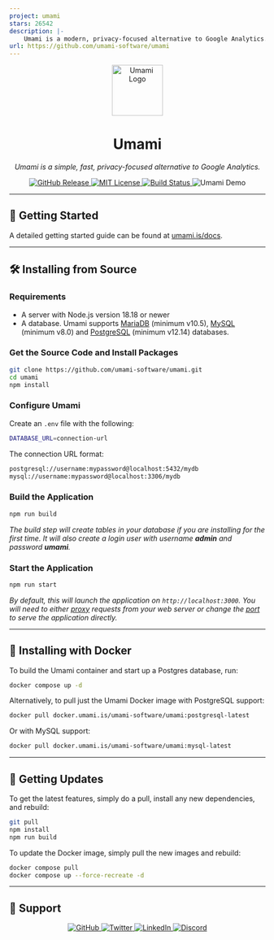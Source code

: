 ```yaml
---
project: umami
stars: 26542
description: |-
    Umami is a modern, privacy-focused alternative to Google Analytics.
url: https://github.com/umami-software/umami
---
```


<p align="center">
  <img src="https://content.umami.is/website/images/umami-logo.png" alt="Umami Logo" width="100">
</p>

<h1 align="center">Umami</h1>

<p align="center">
  <i>Umami is a simple, fast, privacy-focused alternative to Google Analytics.</i>
</p>

<p align="center">
  <a href="https://github.com/umami-software/umami/releases">
    <img src="https://img.shields.io/github/release/umami-software/umami.svg" alt="GitHub Release" />
  </a>
  <a href="https://github.com/umami-software/umami/blob/master/LICENSE">
    <img src="https://img.shields.io/github/license/umami-software/umami.svg" alt="MIT License" />
  </a>
  <a href="https://github.com/umami-software/umami/actions">
    <img src="https://img.shields.io/github/actions/workflow/status/umami-software/umami/ci.yml" alt="Build Status" />
  </a>
  <a href="https://analytics.umami.is/share/LGazGOecbDtaIwDr/umami.is" style="text-decoration: none;">
    <img src="https://img.shields.io/badge/Try%20Demo%20Now-Click%20Here-brightgreen" alt="Umami Demo" />
  </a>
</p>

---

## 🚀 Getting Started

A detailed getting started guide can be found at [umami.is/docs](https://umami.is/docs/).

---

## 🛠 Installing from Source

### Requirements

- A server with Node.js version 18.18 or newer
- A database. Umami supports [MariaDB](https://www.mariadb.org/) (minimum v10.5), [MySQL](https://www.mysql.com/) (minimum v8.0) and [PostgreSQL](https://www.postgresql.org/) (minimum v12.14) databases.

### Get the Source Code and Install Packages

```bash
git clone https://github.com/umami-software/umami.git
cd umami
npm install
```

### Configure Umami

Create an `.env` file with the following:

```bash
DATABASE_URL=connection-url
```

The connection URL format:

```bash
postgresql://username:mypassword@localhost:5432/mydb
mysql://username:mypassword@localhost:3306/mydb
```

### Build the Application

```bash
npm run build
```

_The build step will create tables in your database if you are installing for the first time. It will also create a login user with username **admin** and password **umami**._

### Start the Application

```bash
npm run start
```

_By default, this will launch the application on `http://localhost:3000`. You will need to either [proxy](https://docs.nginx.com/nginx/admin-guide/web-server/reverse-proxy/) requests from your web server or change the [port](https://nextjs.org/docs/api-reference/cli#production) to serve the application directly._

---

## 🐳 Installing with Docker

To build the Umami container and start up a Postgres database, run:

```bash
docker compose up -d
```

Alternatively, to pull just the Umami Docker image with PostgreSQL support:

```bash
docker pull docker.umami.is/umami-software/umami:postgresql-latest
```

Or with MySQL support:

```bash
docker pull docker.umami.is/umami-software/umami:mysql-latest
```

---

## 🔄 Getting Updates

To get the latest features, simply do a pull, install any new dependencies, and rebuild:

```bash
git pull
npm install
npm run build
```

To update the Docker image, simply pull the new images and rebuild:

```bash
docker compose pull
docker compose up --force-recreate -d
```

---

## 🛟 Support

<p align="center">
  <a href="https://github.com/umami-software/umami">
    <img src="https://img.shields.io/badge/GitHub--blue?style=social&logo=github" alt="GitHub" />
  </a>
  <a href="https://twitter.com/umami_software">
    <img src="https://img.shields.io/badge/Twitter--blue?style=social&logo=twitter" alt="Twitter" />
  </a>
  <a href="https://linkedin.com/company/umami-software">
    <img src="https://img.shields.io/badge/LinkedIn--blue?style=social&logo=linkedin" alt="LinkedIn" />
  </a>
  <a href="https://umami.is/discord">
    <img src="https://img.shields.io/badge/Discord--blue?style=social&logo=discord" alt="Discord" />
  </a>
</p>

[release-shield]: https://img.shields.io/github/release/umami-software/umami.svg
[releases-url]: https://github.com/umami-software/umami/releases
[license-shield]: https://img.shields.io/github/license/umami-software/umami.svg
[license-url]: https://github.com/umami-software/umami/blob/master/LICENSE
[build-shield]: https://img.shields.io/github/actions/workflow/status/umami-software/umami/ci.yml
[build-url]: https://github.com/umami-software/umami/actions
[github-shield]: https://img.shields.io/badge/GitHub--blue?style=social&logo=github
[github-url]: https://github.com/umami-software/umami
[twitter-shield]: https://img.shields.io/badge/Twitter--blue?style=social&logo=twitter
[twitter-url]: https://twitter.com/umami_software
[linkedin-shield]: https://img.shields.io/badge/LinkedIn--blue?style=social&logo=linkedin
[linkedin-url]: https://linkedin.com/company/umami-software
[discord-shield]: https://img.shields.io/badge/Discord--blue?style=social&logo=discord
[discord-url]: https://discord.com/invite/4dz4zcXYrQ

